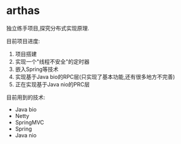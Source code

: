 # arthas

独立练手项目,探究分布式实现原理.

目前项目进度:

1. 项目搭建
2. 实现一个"线程不安全"的定时器 
3. 嵌入Spring等技术
4. 实现基于Java bio的RPC层(只实现了基本功能,还有很多地方不完善)
5. 正在实现基于Java nio的PRC层

目前用到的技术:

* Java bio
* Netty
* SpringMVC
* Spring
* Java nio
